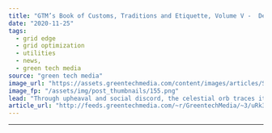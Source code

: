 ```yaml
---
title: "GTM’s Book of Customs, Traditions and Etiquette, Volume V -  Decentralized Dining, Demystified"
date: "2020-11-25"
tags: 
  - grid edge
  - grid optimization
  - utilities
  - news,
  - green tech media
source: "green tech media"
image_url: "https://assets.greentechmedia.com/content/images/articles/Social_Distance_Picnic_sepia_XL.jpg"
image_fp: "/assets/img/post_thumbnails/155.png"
lead: "Through upheaval and social discord, the celestial orb traces its seasonal journey nonetheless. Now, November wanes, slow-motion coups bed down for the winter, and temperatures have fallen like shares of ExxonMobil. The time has come to gather, as fr ..."
article_url: "http://feeds.greentechmedia.com/~r/GreentechMedia/~3/uRk3W7TKMBs/gtms-book-of-customs-traditions-and-etiquette-volume-v-the-future-of-dining-is-distributed"
---
```


---

